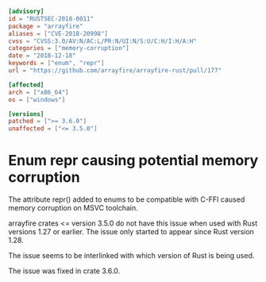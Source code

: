 ```toml
[advisory]
id = "RUSTSEC-2018-0011"
package = "arrayfire"
aliases = ["CVE-2018-20998"]
cvss = "CVSS:3.0/AV:N/AC:L/PR:N/UI:N/S:U/C:H/I:H/A:H"
categories = ["memory-corruption"]
date = "2018-12-18"
keywords = ["enum", "repr"]
url = "https://github.com/arrayfire/arrayfire-rust/pull/177"

[affected]
arch = ["x86_64"]
os = ["windows"]

[versions]
patched = [">= 3.6.0"]
unaffected = ["<= 3.5.0"]
```

# Enum repr causing potential memory corruption

The attribute repr() added to enums to be compatible with C-FFI caused
memory corruption on MSVC toolchain.

arrayfire crates <= version 3.5.0 do not have this issue when used with
Rust versions 1.27 or earlier. The issue only started to appear since
Rust version 1.28.

The issue seems to be interlinked with which version of Rust is being used.

The issue was fixed in crate 3.6.0.
